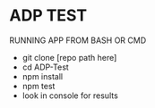 # ADP TEST

RUNNING APP FROM BASH OR CMD
  * git clone [repo path here] 
  * cd ADP-Test
  * npm install
  * npm test
  * look in console for results
